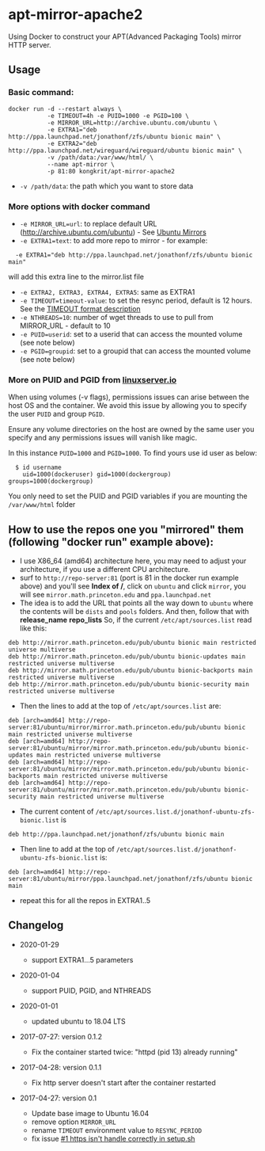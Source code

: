 # apt-mirror-apache2

Using Docker to construct your APT(Advanced Packaging Tools) mirror HTTP server.

## Usage
### Basic command:

```
docker run -d --restart always \
           -e TIMEOUT=4h -e PUID=1000 -e PGID=100 \
           -e MIRROR_URL=http://archive.ubuntu.com/ubuntu \
           -e EXTRA1="deb http://ppa.launchpad.net/jonathonf/zfs/ubuntu bionic main" \
           -e EXTRA2="deb http://ppa.launchpad.net/wireguard/wireguard/ubuntu bionic main" \
           -v /path/data:/var/www/html/ \
           --name apt-mirror \
           -p 81:80 kongkrit/apt-mirror-apache2
```

* `-v /path/data`: the path which you want to store data

### More options with docker command

* `-e MIRROR_URL=url`: to replace default URL (http://archive.ubuntu.com/ubuntu) - See [Ubuntu Mirrors](https://launchpad.net/ubuntu/+archivemirrors)
* `-e EXTRA1=text`: to add more repo to mirror - for example:
```
  -e EXTRA1="deb http://ppa.launchpad.net/jonathonf/zfs/ubuntu bionic main"
```
   will add this extra line to the mirror.list file
* `-e EXTRA2, EXTRA3, EXTRA4, EXTRA5`: same as EXTRA1
* `-e TIMEOUT=timeout-value`: to set the resync period, default is 12 hours. See the [TIMEOUT format description](http://www.cyberciti.biz/faq/linux-unix-sleep-bash-scripting/)
* `-e NTHREADS=10`: number of wget threads to use to pull from MIRROR_URL - default to 10
* `-e PUID=userid`: set to a userid that can access the mounted volume (see note below)
* `-e PGID=groupid`: set to a groupid that can access the mounted volume (see note below)

### More on PUID and PGID from [linuxserver.io](https://hub.docker.com/r/linuxserver/duckdns)

When using volumes (-v flags), permissions issues can arise between the host OS and the container. We avoid this issue by allowing you to specify the user `PUID` and group `PGID`.

Ensure any volume directories on the host are owned by the same user you specify and any permissions issues will vanish like magic.

In this instance `PUID=1000` and `PGID=1000`. To find yours use id user as below:
```
  $ id username
    uid=1000(dockeruser) gid=1000(dockergroup) groups=1000(dockergroup)
```
You only need to set the PUID and PGID variables if you are mounting the `/var/www/html` folder

## How to use the repos one you "mirrored" them (following "docker run" example above):
- I use X86_64 (amd64) architecture here, you may need to adjust your architecture, if you use a different CPU architecture.
- surf to `http://repo-server:81` (port is 81 in the docker run example above) and you'll see **Index of /**, click on `ubuntu` and click `mirror`, you will see `mirror.math.princeton.edu` and `ppa.launchpad.net`
- The idea is to add the URL that points all the way down to `ubuntu` where the contents will be `dists` and `pools` folders. And then, follow that with **release_name** **repo_lists** So, if the current `/etc/apt/sources.list` read like this:
```
deb http://mirror.math.princeton.edu/pub/ubuntu bionic main restricted universe multiverse
deb http://mirror.math.princeton.edu/pub/ubuntu bionic-updates main restricted universe multiverse
deb http://mirror.math.princeton.edu/pub/ubuntu bionic-backports main restricted universe multiverse
deb http://mirror.math.princeton.edu/pub/ubuntu bionic-security main restricted universe multiverse
```
  - Then the lines to add at the top of `/etc/apt/sources.list` are:
```
deb [arch=amd64] http://repo-server:81/ubuntu/mirror/mirror.math.princeton.edu/pub/ubuntu bionic main restricted universe multiverse
deb [arch=amd64] http://repo-server:81/ubuntu/mirror/mirror.math.princeton.edu/pub/ubuntu bionic-updates main restricted universe multiverse
deb [arch=amd64] http://repo-server:81/ubuntu/mirror/mirror.math.princeton.edu/pub/ubuntu bionic-backports main restricted universe multiverse
deb [arch=amd64] http://repo-server:81/ubuntu/mirror/mirror.math.princeton.edu/pub/ubuntu bionic-security main restricted universe multiverse
```
  - The current content of `/etc/apt/sources.list.d/jonathonf-ubuntu-zfs-bionic.list` is
```
deb http://ppa.launchpad.net/jonathonf/zfs/ubuntu bionic main
```
  - Then line to add at the top of `/etc/apt/sources.list.d/jonathonf-ubuntu-zfs-bionic.list` is:
```
deb [arch=amd64] http://repo-server:81/ubuntu/mirror/ppa.launchpad.net/jonathonf/zfs/ubuntu bionic main
```
  - repeat this for all the repos in EXTRA1..5

## Changelog
* 2020-01-29
  * support EXTRA1...5 parameters

* 2020-01-04
  * support PUID, PGID, and NTHREADS

* 2020-01-01
  * updated ubuntu to 18.04 LTS

* 2017-07-27: version 0.1.2
  * Fix the container started twice: "httpd (pid 13) already running"

* 2017-04-28: version 0.1.1
  * Fix http server doesn't start after the container restarted

* 2017-04-27: version 0.1
  * Update base image to Ubuntu 16.04
  * remove option `MIRROR_URL`
  * rename `TIMEOUT` environment value to `RESYNC_PERIOD`
  * fix issue [#1 https isn't handle correctly in setup.sh](https://github.com/seterrychen/apt-mirror-http-server/issues/1)
